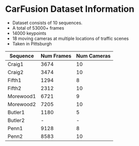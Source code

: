# CarFusion Dataset Information
- Dataset consists of 10 sequences.
- A total of 53000+ frames
- 14000 keypoints
- 18 moving cameras at multiple locations of traffic scenes
- Taken in Pittsburgh


| Sequence | Num Frames | Num Cameras|
| ----------- | ----------- | ----------- |
| Craig1 | 3674 | 10 |
| Craig2 | 3474 | 10 |
| Fifth1 | 1294 | 8 |
| Fifth2 | 2312 | 10 |
| Morewood1 | 6721 | 9 |
| Morewood2 | 7205 | 10 |
| Butler1 | 1180 | 5 |
| Butler2 | - | - | Link broken
| Penn1 | 9128| 8 |
| Penn2 | 8583 | 10|

